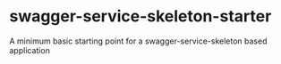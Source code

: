 # swagger-service-skeleton-starter
A minimum basic starting point for a swagger-service-skeleton based application
